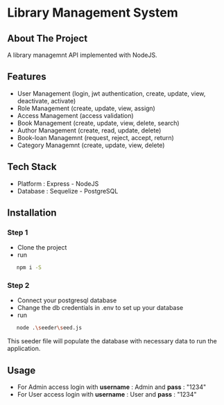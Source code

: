 # Library Management System

## About The Project
A library managemnt API implemented with NodeJS. 

## Features
* User Management (login, jwt authentication, create, update, view, deactivate, activate)
* Role Management (create, update, view, assign)
* Access Management (access validation)
* Book Management (create, update, view, delete, search)
* Author Management (create, read, update, delete)
* Book-loan Managemnt (request, reject, accept, return)
* Category Managemnt (create, update, view, delete)

## Tech Stack
* Platform : Express - NodeJS
* Database : Sequelize - PostgreSQL

## Installation
### Step 1
* Clone the project
* run 
```sh
   npm i -S
   ```
### Step 2
* Connect your postgresql database 
* Change the db credentials in .env to set up your database
* run
```sh
   node .\seeder\seed.js
   ```
This seeder file will populate the database with necessary data to run the application.

## Usage
* For Admin access login with **username** : Admin and **pass** : "1234"
* For User access login with **username** : User and **pass** : "1234"
